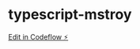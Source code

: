 # typescript-mstroy

[Edit in Codeflow ⚡️](https://stackblitz.com/~/github.com/adrilmoto/typescript-mstroy)